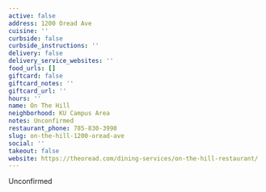 ```yaml
---
active: false
address: 1200 Oread Ave
cuisine: ''
curbside: false
curbside_instructions: ''
delivery: false
delivery_service_websites: ''
food_urls: []
giftcard: false
giftcard_notes: ''
giftcard_url: ''
hours: ''
name: On The Hill
neighborhood: KU Campus Area
notes: Unconfirmed
restaurant_phone: 785-830-3998
slug: on-the-hill-1200-oread-ave
social: ''
takeout: false
website: https://theoread.com/dining-services/on-the-hill-restaurant/
---
```


Unconfirmed